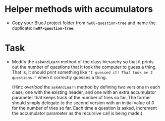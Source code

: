 # Helper methods with accumulators

- Copy your BlueJ project folder from `hw06-question-tree` and name the duplicate: **`hw07-question-tree`**.


# Task

- Modify the `askAndLearn` method of the class hierarchy so that it prints out the number of questions that it took the computer to guess a thing. That is, it should print something like `"I guessed it! That took me 2 questions."` when it correctly guesses a thing.

  (Hint: *overload* the `askAndLearn` method by defining two versions in each class; one with the existing header, and one with an extra accumulator parameter that keeps track of the number of tries so far. The former should simply delegate to the second version with an initial value of 0 for the number of tries so far. Each time a question is asked, increment the accumulator parameter as the recursive call is being made.)
